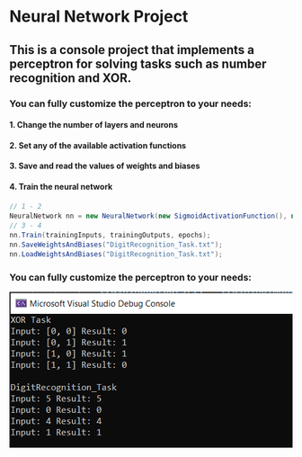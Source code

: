# Neural Network Project

## This is a console project that implements a perceptron for solving tasks such as number recognition and XOR.

### You can fully customize the perceptron to your needs:

#### 1. Change the number of layers and neurons
#### 2. Set any of the available activation functions
#### 3. Save and read the values of weights and biases
#### 4. Train the neural network

```cs
// 1 - 2
NeuralNetwork nn = new NeuralNetwork(new SigmoidActivationFunction(), new uint[] { 2, 2, 1 });
// 3 - 4
nn.Train(trainingInputs, trainingOutputs, epochs);
nn.SaveWeightsAndBiases("DigitRecognition_Task.txt");
nn.LoadWeightsAndBiases("DigitRecognition_Task.txt");
```

### You can fully customize the perceptron to your needs:
![Preview Image](./preview/Console.PNG)